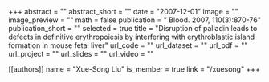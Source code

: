 +++
abstract = ""
abstract_short = ""
date = "2007-12-01"
image = ""
image_preview = ""
math = false
publication = " Blood. 2007, 110(3):870-76"
publication_short = ""
selected = true
title = "Disruption of palladin leads to defects in definitive erythropoiesis by interfering with erythroblastic island formation in mouse fetal liver"
url_code = ""
url_dataset = ""
url_pdf = ""
url_project = ""
url_slides = ""
url_video = ""

[[authors]]
    name = "Xue-Song Liu"
    is_member = true
    link = "/xuesong"
+++
